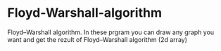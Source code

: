 # Floyd-Warshall-algorithm
Floyd–Warshall algorithm. In these prgram you can draw any graph you want and get the rezult of Floyd–Warshall algorithm (2d array)

